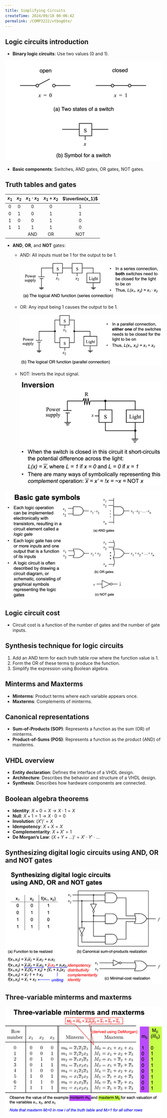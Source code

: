 ```yaml
---
title: Simplifying Circuits
createTime: 2024/09/18 00:06:42
permalink: /COMP3222/vtbog6te/
---
```


<div>

## Logic circuits introduction
- **Binary logic circuits**: Use two values (0 and 1).

![image-20240917221911984](img/image-20240917221911984.png)

- **Basic components**: Switches, AND gates, OR gates, NOT gates.

## Truth tables and gates

| $x_1$ | $x_2$ | $x_1 \cdot x_2$ | $x_1 + x_2$ | $\overline{x_1}$ |
|:-------:|:-------:|:-----------------:|:-------------:|:-----------------:|
| 0       | 0       | 0                 | 0             | 1                 |
| 0       | 1       | 0                 | 1             | 1                 |
| 1       | 0       | 0                 | 1             | 0                 |
| 1       | 1       | 1                 | 1             | 0                 |
|||AND|OR|NOT|

- **AND**, **OR**, and **NOT** gates:
  - AND: All inputs must be 1 for the output to be 1.
  
    ![image-20240917222156911](img/image-20240917222156911.png)
  
  - OR: Any input being 1 causes the output to be 1.
  
    ![image-20240917222224766](img/image-20240917222224766.png)
  
  - NOT: Inverts the input signal.
  
    ![image-20240917222410359](img/image-20240917222410359.png)


![image-20240917235755218](img/image-20240917235755218.png)



## Logic circuit cost

- Circuit cost is a function of the number of gates and the number of gate inputs.

## Synthesis technique for logic circuits
1. Add an AND term for each truth table row where the function value is 1.
2. Form the OR of these terms to produce the function.
3. Simplify the expression using Boolean algebra.

## Minterms and Maxterms
- **Minterms**: Product terms where each variable appears once.
- **Maxterms**: Complements of minterms.

## Canonical representations
- **Sum-of-Products (SOP)**: Represents a function as the sum (OR) of minterms.
- **Product-of-Sums (POS)**: Represents a function as the product (AND) of maxterms.

## VHDL overview
- **Entity declaration**: Defines the interface of a VHDL design.
- **Architecture**: Describes the behavior and structure of a VHDL design.
- **Synthesis**: Describes how hardware components are connected.

## Boolean algebra theorems
- **Identity**: $X + 0 = X → X \cdot 1 = X$
- **Null**: $X + 1 = 1 → X \cdot 0 = 0$
- **Involution**: $(X')' = X$
- **Idempotency**: $X + X = X$
- **Complementarity**: $X + X' = 1$
- **De Morgan’s Law**: $(X + Y + ...)' = X' \cdot Y' \cdot ...$

## Synthesizing digital logic circuits  using AND, OR and NOT gates

![image-20240918000304151](img/image-20240918000304151.png)

## Three-variable minterms and maxterms

![image-20240918000448206](img/image-20240918000448206.png)

</div>